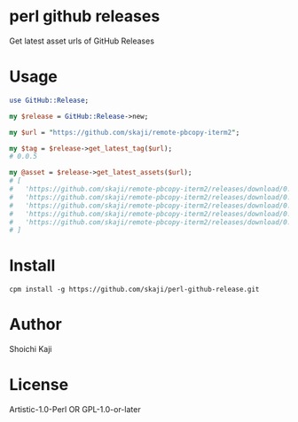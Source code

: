 # perl github releases

Get latest asset urls of GitHub Releases

# Usage

```perl
use GitHub::Release;

my $release = GitHub::Release->new;

my $url = "https://github.com/skaji/remote-pbcopy-iterm2";

my $tag = $release->get_latest_tag($url);
# 0.0.5

my @asset = $release->get_latest_assets($url);
# [
#   'https://github.com/skaji/remote-pbcopy-iterm2/releases/download/0.0.5/pbcopy-checksums.txt',
#   'https://github.com/skaji/remote-pbcopy-iterm2/releases/download/0.0.5/pbcopy-darwin-amd64.tar.gz',
#   'https://github.com/skaji/remote-pbcopy-iterm2/releases/download/0.0.5/pbcopy-darwin-arm64.tar.gz',
#   'https://github.com/skaji/remote-pbcopy-iterm2/releases/download/0.0.5/pbcopy-linux-amd64.tar.gz',
#   'https://github.com/skaji/remote-pbcopy-iterm2/releases/download/0.0.5/pbcopy-linux-arm64.tar.gz'
# ]
```

# Install

```
cpm install -g https://github.com/skaji/perl-github-release.git
```

# Author

Shoichi Kaji

# License

Artistic-1.0-Perl OR GPL-1.0-or-later
